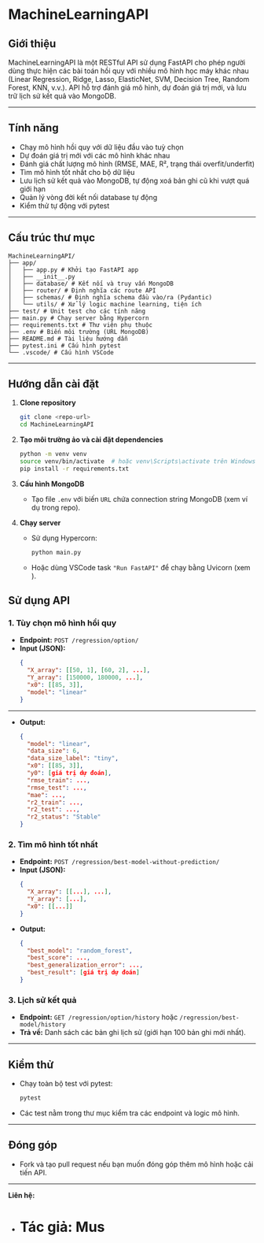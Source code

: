 # MachineLearningAPI

## Giới thiệu

MachineLearningAPI là một RESTful API sử dụng FastAPI cho phép người dùng thực hiện các bài toán hồi quy với nhiều mô hình học máy khác nhau (Linear Regression, Ridge, Lasso, ElasticNet, SVM, Decision Tree, Random Forest, KNN, v.v.). API hỗ trợ đánh giá mô hình, dự đoán giá trị mới, và lưu trữ lịch sử kết quả vào MongoDB.

---

## Tính năng

- Chạy mô hình hồi quy với dữ liệu đầu vào tuỳ chọn
- Dự đoán giá trị mới với các mô hình khác nhau
- Đánh giá chất lượng mô hình (RMSE, MAE, R², trạng thái overfit/underfit)
- Tìm mô hình tốt nhất cho bộ dữ liệu
- Lưu lịch sử kết quả vào MongoDB, tự động xoá bản ghi cũ khi vượt quá giới hạn
- Quản lý vòng đời kết nối database tự động
- Kiểm thử tự động với pytest

---

## Cấu trúc thư mục

```
MachineLearningAPI/
├── app/
│   ├── app.py # Khởi tạo FastAPI app
│   ├── __init__.py
│   ├── database/ # Kết nối và truy vấn MongoDB
│   ├── router/ # Định nghĩa các route API
│   ├── schemas/ # Định nghĩa schema đầu vào/ra (Pydantic)
│   └── utils/ # Xử lý logic machine learning, tiện ích
├── test/ # Unit test cho các tính năng
├── main.py # Chạy server bằng Hypercorn
├── requirements.txt # Thư viện phụ thuộc
├── .env # Biến môi trường (URL MongoDB)
├── README.md # Tài liệu hướng dẫn
├── pytest.ini # Cấu hình pytest
└── .vscode/ # Cấu hình VSCode
```

---

## Hướng dẫn cài đặt

1. **Clone repository**

   ```sh
   git clone <repo-url>
   cd MachineLearningAPI
   ```

2. **Tạo môi trường ảo và cài đặt dependencies**

   ```sh
   python -m venv venv
   source venv/bin/activate  # hoặc venv\Scripts\activate trên Windows
   pip install -r requirements.txt
   ```

3. **Cấu hình MongoDB**

   - Tạo file `.env` với biến `URL` chứa connection string MongoDB (xem ví dụ trong repo).

4. **Chạy server**
   - Sử dụng Hypercorn:
     ```sh
     python main.py
     ```
   - Hoặc dùng VSCode task `"Run FastAPI"` để chạy bằng Uvicorn (xem ).

## Sử dụng API

### 1. Tùy chọn mô hình hồi quy

- **Endpoint:** `POST /regression/option/`
- **Input (JSON):**
  ```json
  {
    "X_array": [[50, 1], [60, 2], ...],
    "Y_array": [150000, 180000, ...],
    "x0": [[85, 3]],
    "model": "linear"
  }
  ```

---

- **Output:**
  ```json
  {
    "model": "linear",
    "data_size": 6,
    "data_size_label": "tiny",
    "x0": [[85, 3]],
    "y0": [giá trị dự đoán],
    "rmse_train": ...,
    "rmse_test": ...,
    "mae": ...,
    "r2_train": ...,
    "r2_test": ...,
    "r2_status": "Stable"
  }
  ```

### 2. Tìm mô hình tốt nhất

- **Endpoint:** `POST /regression/best-model-without-prediction/`
- **Input (JSON):**
  ```json
  {
    "X_array": [[...], ...],
    "Y_array": [...],
    "x0": [[...]]
  }
  ```
- **Output:**
  ```json
  {
    "best_model": "random_forest",
    "best_score": ...,
    "best_generalization_error": ...,
    "best_result": [giá trị dự đoán]
  }
  ```

### 3. Lịch sử kết quả

- **Endpoint:** `GET /regression/option/history` hoặc `/regression/best-model/history`
- **Trả về:** Danh sách các bản ghi lịch sử (giới hạn 100 bản ghi mới nhất).

---

## Kiểm thử

- Chạy toàn bộ test với pytest:
  ```sh
  pytest
  ```
- Các test nằm trong thư mục kiểm tra các endpoint và logic mô hình.

---

## Đóng góp

- Fork và tạo pull request nếu bạn muốn đóng góp thêm mô hình hoặc cải tiến API.

---

**Liên hệ:**

- # Tác giả: Mus
